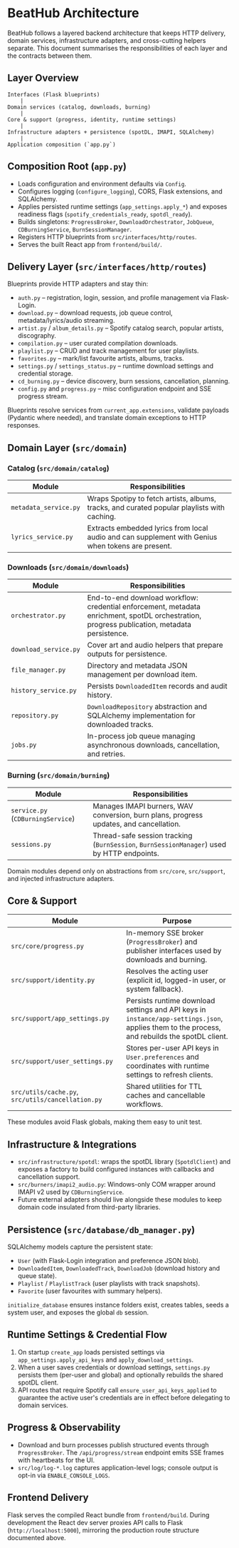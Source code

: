 ﻿# BeatHub Architecture

BeatHub follows a layered backend architecture that keeps HTTP delivery, domain services, infrastructure adapters, and cross-cutting helpers separate. This document summarises the responsibilities of each layer and the contracts between them.

## Layer Overview

```
Interfaces (Flask blueprints)
    |
Domain services (catalog, downloads, burning)
    |
Core & support (progress, identity, runtime settings)
    |
Infrastructure adapters + persistence (spotDL, IMAPI, SQLAlchemy)
    |
Application composition (`app.py`)
```

## Composition Root (`app.py`)

- Loads configuration and environment defaults via `Config`.
- Configures logging (`configure_logging`), CORS, Flask extensions, and SQLAlchemy.
- Applies persisted runtime settings (`app_settings.apply_*`) and exposes readiness flags (`spotify_credentials_ready`, `spotdl_ready`).
- Builds singletons: `ProgressBroker`, `DownloadOrchestrator`, `JobQueue`, `CDBurningService`, `BurnSessionManager`.
- Registers HTTP blueprints from `src/interfaces/http/routes`.
- Serves the built React app from `frontend/build/`.

## Delivery Layer (`src/interfaces/http/routes`)

Blueprints provide HTTP adapters and stay thin:

- `auth.py` – registration, login, session, and profile management via Flask-Login.
- `download.py` – download requests, job queue control, metadata/lyrics/audio streaming.
- `artist.py` / `album_details.py` – Spotify catalog search, popular artists, discography.
- `compilation.py` – user curated compilation downloads.
- `playlist.py` – CRUD and track management for user playlists.
- `favorites.py` – mark/list favourite artists, albums, tracks.
- `settings.py` / `settings_status.py` – runtime download settings and credential storage.
- `cd_burning.py` – device discovery, burn sessions, cancellation, planning.
- `config.py` and `progress.py` – misc configuration endpoint and SSE progress stream.

Blueprints resolve services from `current_app.extensions`, validate payloads (Pydantic where needed), and translate domain exceptions to HTTP responses.

## Domain Layer (`src/domain`)

### Catalog (`src/domain/catalog`)
| Module | Responsibilities |
| --- | --- |
| `metadata_service.py` | Wraps Spotipy to fetch artists, albums, tracks, and curated popular playlists with caching. |
| `lyrics_service.py` | Extracts embedded lyrics from local audio and can supplement with Genius when tokens are present. |

### Downloads (`src/domain/downloads`)
| Module | Responsibilities |
| --- | --- |
| `orchestrator.py` | End-to-end download workflow: credential enforcement, metadata enrichment, spotDL orchestration, progress publication, metadata persistence. |
| `download_service.py` | Cover art and audio helpers that prepare outputs for persistence. |
| `file_manager.py` | Directory and metadata JSON management per download item. |
| `history_service.py` | Persists `DownloadedItem` records and audit history. |
| `repository.py` | `DownloadRepository` abstraction and SQLAlchemy implementation for downloaded tracks. |
| `jobs.py` | In-process job queue managing asynchronous downloads, cancellation, and retries. |

### Burning (`src/domain/burning`)
| Module | Responsibilities |
| --- | --- |
| `service.py` (`CDBurningService`) | Manages IMAPI burners, WAV conversion, burn plans, progress updates, and cancellation. |
| `sessions.py` | Thread-safe session tracking (`BurnSession`, `BurnSessionManager`) used by HTTP endpoints. |

Domain modules depend only on abstractions from `src/core`, `src/support`, and injected infrastructure adapters.

## Core & Support

| Module | Purpose |
| --- | --- |
| `src/core/progress.py` | In-memory SSE broker (`ProgressBroker`) and publisher interfaces used by downloads and burning. |
| `src/support/identity.py` | Resolves the acting user (explicit id, logged-in user, or system fallback). |
| `src/support/app_settings.py` | Persists runtime download settings and API keys in `instance/app-settings.json`, applies them to the process, and rebuilds the spotDL client. |
| `src/support/user_settings.py` | Stores per-user API keys in `User.preferences` and coordinates with runtime settings to refresh clients. |
| `src/utils/cache.py`, `src/utils/cancellation.py` | Shared utilities for TTL caches and cancellable workflows. |

These modules avoid Flask globals, making them easy to unit test.

## Infrastructure & Integrations

- `src/infrastructure/spotdl`: wraps the spotDL library (`SpotdlClient`) and exposes a factory to build configured instances with callbacks and cancellation support.
- `src/burners/imapi2_audio.py`: Windows-only COM wrapper around IMAPI v2 used by `CDBurningService`.
- Future external adapters should live alongside these modules to keep domain code insulated from third-party libraries.

## Persistence (`src/database/db_manager.py`)

SQLAlchemy models capture the persistent state:

- `User` (with Flask-Login integration and preference JSON blob).
- `DownloadedItem`, `DownloadedTrack`, `DownloadJob` (download history and queue state).
- `Playlist` / `PlaylistTrack` (user playlists with track snapshots).
- `Favorite` (user favourites with summary helpers).

`initialize_database` ensures instance folders exist, creates tables, seeds a system user, and exposes the global `db` session.

## Runtime Settings & Credential Flow

1. On startup `create_app` loads persisted settings via `app_settings.apply_api_keys` and `apply_download_settings`.
2. When a user saves credentials or download settings, `settings.py` persists them (per-user and global) and optionally rebuilds the shared spotDL client.
3. API routes that require Spotify call `ensure_user_api_keys_applied` to guarantee the active user's credentials are in effect before delegating to domain services.

## Progress & Observability

- Download and burn processes publish structured events through `ProgressBroker`. The `/api/progress/stream` endpoint emits SSE frames with heartbeats for the UI.
- `src/log/log-*.log` captures application-level logs; console output is opt-in via `ENABLE_CONSOLE_LOGS`.

## Frontend Delivery

Flask serves the compiled React bundle from `frontend/build`. During development the React dev server proxies API calls to Flask (`http://localhost:5000`), mirroring the production route structure documented above.
